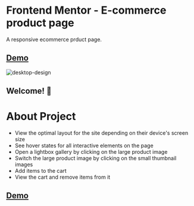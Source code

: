 # Frontend Mentor - E-commerce product page

A responsive ecommerce prduct page.

## [Demo](https://bilal-mushtaq.github.io/ecommerce-product-page/)

![desktop-design](https://user-images.githubusercontent.com/107266315/186905752-0fd109ed-f6a5-4588-9307-06c16e200287.jpg)


## Welcome! 👋
# About Project

- View the optimal layout for the site depending on their device's screen size
- See hover states for all interactive elements on the page
- Open a lightbox gallery by clicking on the large product image
- Switch the large product image by clicking on the small thumbnail images
- Add items to the cart
- View the cart and remove items from it

## [Demo](https://bilal-mushtaq.github.io/ecommerce-product-page/)
